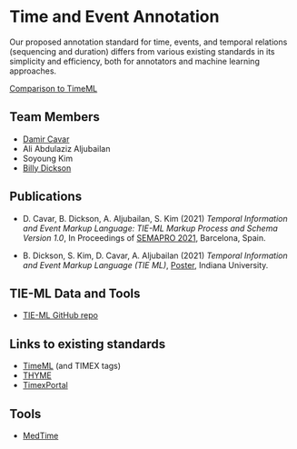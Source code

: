 # Time and Event Annotation

Our proposed annotation standard for time, events, and temporal relations (sequencing and duration) differs from various existing standards in its simplicity and efficiency, both for annotators and machine learning approaches.

[Comparison to TimeML](tieml.md)


## Team Members

- [Damir Cavar](https://www.linkedin.com/in/damircavar/)
- Ali Abdulaziz Aljubailan
- Soyoung Kim
- [Billy Dickson](https://www.linkedin.com/in/billy-dickson/)


## Publications

- D. Cavar, B. Dickson, A. Aljubailan, S. Kim (2021) *Temporal Information and Event Markup Language: TIE-ML Markup Process and Schema Version 1.0*, In Proceedings of [SEMAPRO 2021](https://www.iaria.org/conferences2021/SEMAPRO21.html), Barcelona, Spain.

- B. Dickson, S. Kim, D. Cavar, A. Aljubailan (2021) *Temporal Information and Event Markup Language (TIE
ML)*, [Poster](TIEML_Poster_8_27.pdf), Indiana University.



## TIE-ML Data and Tools

- [TIE-ML GitHub repo](https://github.com/dcavar/tieml)


## Links to existing standards

- [TimeML](https://en.wikipedia.org/wiki/TimeML) (and TIMEX tags)
- [THYME](https://clear.colorado.edu/TemporalWiki/index.php/Main_Page)
- [TimexPortal](http://timexportal.wikidot.com/start)


## Tools

- [MedTime](https://github.com/OHNLP/MedTime)
